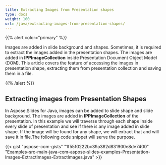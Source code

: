 ```yaml
---
title: Extracting Images from Presentation shapes
type: docs
weight: 100
url: /java/extracting-images-from-presentation-shapes/
---
```


{{% alert color="primary" %}} 

Images are added in slide background and shapes. Sometimes, it is required to extract the images added in the presentation shapes. The images are added in **IPPImageCollection** inside Presentation Document Object Model (DOM). This article covers the feature of accessing the images in presentation shape, extracting them from presentation collection and saving them in a file.

{{% /alert %}} 
## **Extracting images from Presentation Shapes**
In Aspose.Slides for Java, images can be added to slide shape and slide background. The images are added in **IPPImageCollection** of the presentation. In this example we will traverse through each shape inside every slide of presentation and see if there is any image added in slide shape. If the image will be found for any shape, we will extract that and will save it in file.The following code snippet will serve the purpose.

{{< gist "aspose-com-gists" "1f55f0222bc39a382d831900e8de7400" "Examples-src-main-java-com-aspose-slides-examples-Presentation-Images-ExtractImages-ExtractImages.java" >}}
